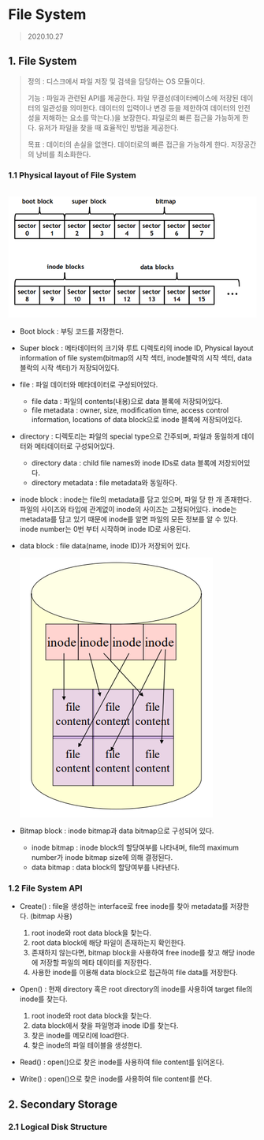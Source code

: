 # File System

> 2020.10.27



## 1. File System

> 정의 : 디스크에서 파일 저장 및 검색을 담당하는 OS 모듈이다.
>
> 기능 : 파일과 관련된 API를 제공한다. 파일 무결성(데이터베이스에 저장된 데이터의 일관성을 의미한다. 데이터의 입력이나 변경 등을 제한하여 데이터의 안전성을 저해하는 요소를 막는다.)을 보장한다. 파일로의 빠른 접근을 가능하게 한다. 유저가 파일을 찾을 때 효율적인 방법을 제공한다.
>
> 목표 : 데이터의 손실을 없앤다. 데이터로의 빠른 접근을 가능하게 한다. 저장공간의 낭비를 최소화한다.



### 1.1 Physical layout of File System

​	![image-20201027161156540](.\img\FileSystem.jpg)

- Boot block : 부팅 코드를 저장한다.
- Super block : 메타데이터의 크기와 루트 디렉토리의 inode ID, Physical layout information of file system(bitmap의 시작 섹터, inode블락의 시작 섹터, data 블락의 시작 섹터)가 저장되어있다. 

- file : 파일 데이터와 메타데이터로 구성되어있다.
  - file data : 파일의 contents(내용)으로 data 블록에 저장되어있다.
  - file metadata : owner, size, modification time, access control information, locations of data block으로 inode 블록에 저장되어있다.
- directory : 디렉토리는 파일의 special type으로 간주되며, 파일과 동일하게 데이터와 메타데이터로 구성되어있다.
  - directory data : child file names와 inode IDs로 data 블록에 저장되어있다.
  - directory metadata : file metadata와 동일하다.

- inode block : inode는 file의 metadata를 담고 있으며, 파일 당 한 개 존재한다. 파일의 사이즈와 타입에 관계없이 inode의 사이즈는 고정되어있다. inode는 metadata를 담고 있기 때문에 inode를 알면 파일의 모든 정보를 알 수 있다. inode number는 0번 부터 시작하며 inode ID로 사용된다.

- data block : file data(name, inode ID)가 저장되어 있다.

  ![image-20201027164421969](.\img\inode.jpg)

- Bitmap block : inode bitmap과 data bitmap으로 구성되어 있다.
  - inode bitmap : inode block의 할당여부를 나타내며, file의 maximum number가 inode bitmap size에 의해 결정된다.
  - data bitmap : data block의 할당여부를 나타낸다.



### 1.2 File System API

- Create() : file을 생성하는 interface로 free inode를 찾아 metadata를 저장한다. (bitmap 사용)
  1. root inode와  root data block을 찾는다.
  2. root data block에 해당 파일이 존재하는지 확인한다.
  3. 존재하지 않는다면, bitmap block을 사용하여 free inode를 찾고 해당 inode에 저장할 파일의 메타 데이터를 저장한다.
  4. 사용한 inode를 이용해 data block으로 접근하여 file data를 저장한다.
- Open() : 현재 directory 혹은 root directory의 inode를 사용하여 target file의 inode를 찾는다.
  1. root inode와  root data block을 찾는다.
  2. data block에서 찾을 파일명과 inode ID를 찾는다.
  3. 찾은 inode를 메모리에 load한다.
  4. 찾은 inode의 파일 테이블을 생성한다.
- Read() : open()으로 찾은 inode를 사용하여 file content를 읽어온다.

- Write() : open()으로 찾은 inode를 사용하여 file content를 쓴다.



##  2. Secondary Storage



### 2.1 Logical Disk Structure

